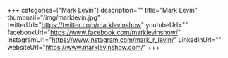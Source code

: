 +++
categories=["Mark Levin"]
description=""
title="Mark Levin"
thumbnail="/img/marklevin.jpg"
twitterUrl="https://twitter.com/marklevinshow"
youtubeUrl=""
facebookUrl="https://www.facebook.com/marklevinshow/"
instagramUrl="https://www.instagram.com/mark_r_levin/"
LinkedInUrl=""
websiteUrl="https://www.marklevinshow.com/"
+++
